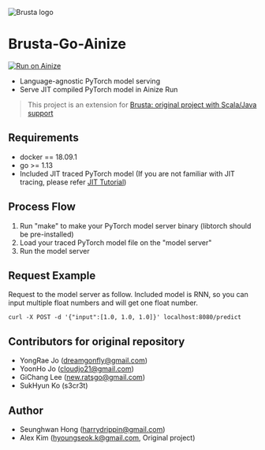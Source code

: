 ![Brusta logo](https://user-images.githubusercontent.com/16871455/54772005-d2889200-4c49-11e9-90e7-dce87c9305ea.png)

# Brusta-Go-Ainize

[![Run on Ainize](https://ainize.ai/static/images/run_on_ainize_button.svg)](https://ainize.web.app/redirect?git_repo=github.com/harrydrippin/brusta-go-ainize)

+ Language-agnostic PyTorch model serving
+ Serve JIT compiled PyTorch model in Ainize Run

> This project is an extension for [Brusta: original project with Scala/Java support](https://github.com/hyoungseok/brusta/)

## Requirements
+ docker == 18.09.1
+ go >= 1.13
+ Included JIT traced PyTorch model (If you are not familiar with JIT tracing, please refer [JIT Tutorial](https://github.com/hyoungseok/jitTutorial))

## Process Flow
1. Run "make" to make your PyTorch model server binary (libtorch should be pre-installed)
2. Load your traced PyTorch model file on the "model server"
3. Run the model server

## Request Example
Request to the model server as follow. Included model is RNN, so you can input multiple float numbers and will get one float number.
```
curl -X POST -d '{"input":[1.0, 1.0, 1.0]}' localhost:8080/predict
```

## Contributors for original repository
+ YongRae Jo (dreamgonfly@gmail.com)
+ YoonHo Jo (cloudjo21@gmail.com)
+ GiChang Lee (new.ratsgo@gmail.com)
+ SukHyun Ko (s3cr3t)

## Author
+ Seunghwan Hong (harrydrippin@gmail.com)
+ Alex Kim (hyoungseok.k@gmail.com, Original project)
